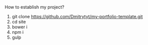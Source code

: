 How to establish my project?

1. git clone https://github.com/Dmitrytyt/my-portfolio-template.git
2. cd site
3. bower i
4. npm i
5. gulp